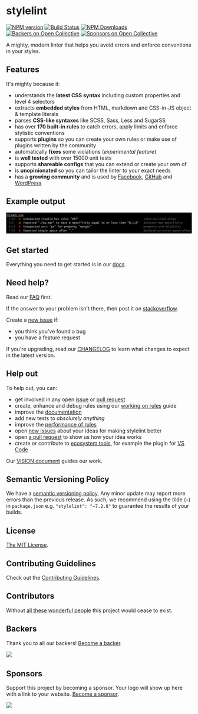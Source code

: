 # stylelint

[![NPM version](https://img.shields.io/npm/v/stylelint.svg)](https://www.npmjs.org/package/stylelint) [![Build Status](https://github.com/stylelint/stylelint/workflows/CI/badge.svg)](https://github.com/stylelint/stylelint/actions) [![NPM Downloads](https://img.shields.io/npm/dm/stylelint.svg)](https://npmcharts.com/compare/stylelint?minimal=true) [![Backers on Open Collective](https://opencollective.com/stylelint/backers/badge.svg)](#backers) [![Sponsors on Open Collective](https://opencollective.com/stylelint/sponsors/badge.svg)](#sponsors)

A mighty, modern linter that helps you avoid errors and enforce conventions in your styles.

## Features

It's mighty because it:

-   understands the **latest CSS syntax** including custom properties and level 4 selectors
-   extracts **embedded styles** from HTML, markdown and CSS-in-JS object & template literals
-   parses **CSS-like syntaxes** like SCSS, Sass, Less and SugarSS
-   has over **170 built-in rules** to catch errors, apply limits and enforce stylistic conventions
-   supports **plugins** so you can create your own rules or make use of plugins written by the community
-   automatically **fixes** some violations (*experimental feature*)
-   is **well tested** with over 15000 unit tests
-   supports **shareable configs** that you can extend or create your own of
-   is **unopinionated** so you can tailor the linter to your exact needs
-   has a **growing community** and is used by [Facebook](https://code.facebook.com/posts/879890885467584/improving-css-quality-at-facebook-and-beyond/), [GitHub](https://github.com/primer/stylelint-config-primer) and [WordPress](https://github.com/ntwb/stylelint-config-wordpress/)

## Example output

![Example](https://github.com/stylelint/stylelint/raw/master/example.png?raw=true)

## Get started

Everything you need to get started is in our [docs](docs/toc.md).

## Need help?

Read our [FAQ](docs/user-guide/faq.md) first.

If the answer to your problem isn't there, then post it on [stackoverflow](https://stackoverflow.com/questions/tagged/stylelint).

Create a [new issue](https://github.com/stylelint/stylelint/issues/new/choose) if:

-   you think you've found a bug
-   you have a feature request

If you're upgrading, read our [CHANGELOG](CHANGELOG.md) to learn what changes to expect in the latest version.

## Help out

To help out, you can:

-   get involved in any open [issue](https://github.com/stylelint/stylelint/issues) or [pull request](https://github.com/stylelint/stylelint/pulls)
-   create, enhance and debug rules using our [working on rules](docs/developer-guide/rules.md) guide
-   improve the [documentation](docs/)
-   add new tests to *absolutely anything*
-   improve the [performance of rules](docs/developer-guide/rules.md#improving-the-performance-of-a-rule)
-   open [new issues](https://github.com/stylelint/stylelint/issues/new/choose) about your ideas for making stylelint better
-   open [a pull request](https://github.com/stylelint/stylelint/compare) to show us how your idea works
-   create or contribute to [ecosystem tools](docs/user-guide/complementary-tools.md), for example the plugin for [VS Code](https://github.com/stylelint/vscode-stylelint)

Our [VISION document](docs/about/vision.md) guides our work.

## Semantic Versioning Policy

We have a [semantic versioning policy](docs/about/semantic-versioning.md). Any minor update may report more errors than the previous release. As such, we recommend using the tilde (`~`) in `package.json` e.g. `"stylelint": "~7.2.0"` to guarantee the results of your builds.

## License

[The MIT License](https://raw.githubusercontent.com/stylelint/stylelint/master/LICENSE).

## Contributing Guidelines

Check out the [Contributing Guidelines](CONTRIBUTING.md).

## Contributors

Without [all these wonderful people](https://github.com/stylelint/stylelint/graphs/contributors) this project would cease to exist.

## Backers

Thank you to all our backers! [Become a backer](https://opencollective.com/stylelint#backer).

<a href="https://opencollective.com/stylelint#backers" target="_blank"><img src="https://opencollective.com/stylelint/backers.svg?width=890"></a>


## Sponsors

Support this project by becoming a sponsor. Your logo will show up here with a link to your website. [Become a sponsor](https://opencollective.com/stylelint#sponsor).

<a href="https://opencollective.com/stylelint/sponsor/0/website" target="_blank"><img src="https://opencollective.com/stylelint/sponsor/0/avatar.svg"></a>
